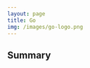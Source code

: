 ```yaml
---
layout: page
title: Go
img: /images/go-logo.png
---
```


## Summary

<i class="fa fa-brands fa-golang">